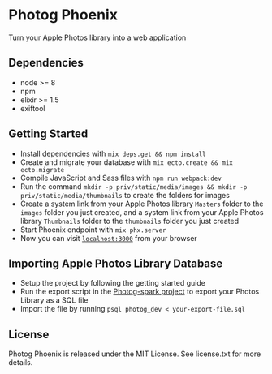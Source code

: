 # Photog Phoenix

Turn your Apple Photos library into a web application

## Dependencies

* node >= 8
* npm
* elixir >= 1.5
* exiftool

## Getting Started

* Install dependencies with `mix deps.get && npm install`
* Create and migrate your database with `mix ecto.create && mix ecto.migrate`
* Compile JavaScript and Sass files with `npm run webpack:dev`
* Run the command `mkdir -p priv/static/media/images && mkdir -p priv/static/media/thumbnails` to create the folders for images
* Create a system link from your Apple Photos library `Masters` folder to the `images` folder you just created, and a system link from your Apple Photos library `Thumbnails` folder to the `thumbnails` folder you just created 
* Start Phoenix endpoint with `mix phx.server`
* Now you can visit [`localhost:3000`](http://localhost:3000) from your browser

## Importing Apple Photos Library Database

* Setup the project by following the getting started guide
* Run the export script in the [Photog-spark project](https://github.com/allen-garvey/photog-spark) to export your Photos Library as a SQL file
* Import the file by running `psql photog_dev < your-export-file.sql`

## License

Photog Phoenix is released under the MIT License. See license.txt for more details.